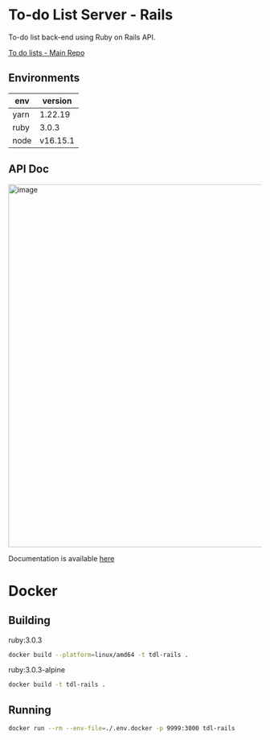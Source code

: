 # To-do List Server - Rails

To-do list back-end using Ruby on Rails API.

[To do lists - Main Repo](https://github.com/harryuan65/To-do-Lists)

## Environments

| env  | version  |
| ---- | -------- |
| yarn | 1.22.19  |
| ruby | 3.0.3    |
| node | v16.15.1 |

## API Doc

<img width="721" alt="image" src="https://user-images.githubusercontent.com/33657734/210796727-98726fc2-e30d-4f75-8101-654c814f3491.png">

Documentation is available [here](https://editor.swagger.io/?url=https://raw.githubusercontent.com/harryuan65/to-do-list-api-rails/main/swagger/v1/swagger.yaml)

# Docker

## Building

ruby:3.0.3

```bash
docker build --platform=linux/amd64 -t tdl-rails .
```

ruby:3.0.3-alpine

```bash
docker build -t tdl-rails .
```

## Running

```bash
docker run --rm --env-file=./.env.docker -p 9999:3000 tdl-rails
```
